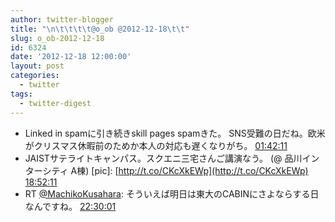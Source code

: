 ```yaml
---
author: twitter-blogger
title: "\n\t\t\t\t@o_ob @2012-12-18\t\t"
slug: o_ob-2012-12-18
id: 6324
date: '2012-12-18 12:00:00'
layout: post
categories:
  - twitter
tags:
  - twitter-digest
---
```


*   Linked in spamに引き続きskill pages spamきた。 SNS受難の日だね。欧米がクリスマス休暇前のためか本人の対応も遅くなりがち。 [01:42:11](http://twitter.com/o_ob/statuses/280714519158861824)
*   JAISTサテライトキャンパス。スクエニ三宅さんご講演なう。 (@ 品川インターシティ A棟) [pic]: [http://t.co/CKcXkEWp](http://t.co/CKcXkEWp) [18:52:11](http://twitter.com/o_ob/statuses/280973727699718144)
*   RT [@MachikoKusahara](http://twitter.com/MachikoKusahara): そういえば明日は東大のCABINにさよならする日なんですね。 [22:30:01](http://twitter.com/o_ob/statuses/281028546485428225)